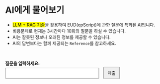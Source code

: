 # AI에게 물어보기

- <mark>LLM + RAG 기술</mark>을 활용하여 EUD(epScript)에 관한 질문에 특화된 AI입니다.
- 비용문제로 현재는 3시간마다 10회의 질문을 하실 수 있습니다.
- AI는 잘못된 정보나 오래된 정보를 제공할 수 있습니다.
- AI의 답변보다는 함께 제공되는 `Reference`를 참고하세요.

<br>

<div id="question-box" style="margin-top: 1em; margin-bottom: 1em;">
  <label for="user-question"><strong>질문을 입력하세요:</strong></label><br>
  <input type="text" id="user-question" class="md-search__input" placeholder="" style="width: 60%; padding: 8px; margin-top: 5px;" />
  <button id="submit-question" class="md-button" style="padding: 8px 12px; margin-left: 10px;">제출</button>
</div>

<div id="answer-box" style="margin-top: 1.5em; margin-bottom: 1em; display: none;">
  <div id="typing" class="typing-loader hidden">
    <div class="typing-dots">
      <span></span>
      <span></span>
      <span></span>
    </div>
  </div>
  <p id="answer-content"></p>
</div>